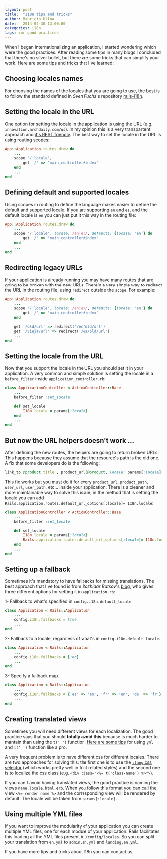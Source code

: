```yaml
---
layout: post
title:  "I18n tips and tricks"
author: Mauricio Ulloa
date:   2014-04-30 13:00:00
categories: i18n 
tags: ror good-practices
---
```


When I began internationalizing an application, I started wondering which were the good practices. After reading some tips in many blogs I concluded that there's no silver bullet, but there are some tricks that can simplify your work. Here are some tips and tricks that I've learned:

## Choosing locales names

For choosing the names of the locales that you are going to use, the best is to follow the standard defined in _Sven Fuchs_'s repository [rails-i18n][rails-i18n].

## Setting the locale in the URL

One option for setting the locale in the application is using the URL (e.g. `innovation.archdaily.com/us`). In my opinion this is a very transpartent approach and [it's REST friendly][REST-friendly]. The best way to set the locale in the URL is using routing scopes:

```ruby
App::Application.routes.draw do
	...
	scope '/:locale', 
		get '/' => 'main_controller#index'
	end
	...
end
```
 
## Defining default and supported locales

Using scopes in routing to define the language makes easier to define the default and supported locale. If you are supporting `en` and `es`, and the default locale is `en` you can just put it this way in the routing file:

```ruby
App::Application.routes.draw do
	...
	scope '/:locale', locale: /en|es/, defaults: {locale: 'en'} do
		get '/' => 'main_controller#index'
	end
	...
end
```
 
## Redirecting legacy URLs

If your application is already running you may have many routes that are going to be broken with the new URLs. There's a very simple way to redirect the URL in the routing file, using `redirect` outside the `scope`. For example:

```ruby
App::Application.routes.draw do
	...
	scope '/:locale', locale: /en|es/, defaults: {locale: 'en'} do
		get '/' => 'main_controller#index'
	end

	get '/old/url' => redirect('/en/old/url')
	get '/vieja/url' => redirect('/es/old/url')
	...
end
```
 
## Setting the locale from the URL

Now that you support the locale in the URL you should set it in your application. A very common and simple solution is setting the locale in a `before_filter` inside `application_controller.rb`:

```ruby	
class ApplicationController < ActionController::Base
	...
	before_filter :set_locale

	def set_locale
 		I18n.locale = params[:locale]
	end
	...
end
```
 
## But now the URL helpers doesn't work ...

After defining the new routes, the helpers are going to return broken URLs. This happens because they assume that the resource's path is the old one. A fix that some developers do is the following:

```ruby	
link_to @product.title , product_url(@product, locale: params[:locale])
```

This fix works but you must do it for every `product_url`, `product_path`, `user_url`, `user_path`, etc... inside your application. There is a cleaner and more maintainable way to solve this issue, in the method that is setting the locale you can add `Rails.application.routes.default_url_options[:locale]= I18n.locale`:

```ruby	
class ApplicationController < ActionController::Base
	...
	before_filter :set_locale

	def set_locale
 		I18n.locale = params[:locale]
 		Rails.application.routes.default_url_options[:locale]= I18n.locale
	end
	...
end
```
## Setting up a fallback

Sometimes it's mandatory to have fallbacks for missing translations. The best approach that I've found is from _Bozhidar Batsov_'s [blog][batsov-post], who gives three different options for setting it in `application.rb`:

1- Fallback to what's specified in `config.i18n.default_locale`.

```ruby	
class Application < Rails::Application
	...
	config.i18n.fallbacks = true
	...
end
```

2- Fallback to a locale, regardless of what's in `config.i18n.default_locale`.

```ruby	
class Application < Rails::Application
	...
	config.i18n.fallbacks = [:en]
	...
end
```

3- Specify a fallback map.

```ruby	
class Application < Rails::Application
	...
	config.i18n.fallbacks = {'es' => 'en', 'fr' => 'en', 'de' => 'fr'}
	...
end
```

## Creating translated views

Sometimes you will need different views for each localization. The good practice says that you should **totally avoid this** because is much harder to mantain than using the `t(' ')` function. [Here are some tips][rails-i18n-tips] for using `yml` and `t(' ')` function like a pro. 

A very frequent problem is to have different css for different locales. There are two approaches for solving this: the first one is to use the [`:lang` css selector][lang-css-document] (which works pretty well in font related styles) and the second one is to localize the css class (e.g. `<div class="<%= t('class-name') %>">`).

If you can't avoid having translated views, the good practice is naming the views `name.locale.html.erb`. When you follow this format you can call the view `<%= render name %>` and the corresponding view will be rendered by default. The locale will be taken from `params[:locale]`.

## Using multiple YML files

If you want to improve the modularity of your application you can create multiple YML files, one for each module of your application. Rails facilitates this loading all the YML files present in `/config/locales`. So you can split your translation from `en.yml` to `admin.en.yml` and `landing.en.yml`.

If you have more tips and tricks about I18n you can contact us.

[rails-i18n]: https://github.com/svenfuchs/rails-i18n/tree/master/rails/locale
[REST-friendly]: http://restpatterns.org/Articles/HTTP_i18N_Patterns
[rails-i18n-tips]: http://thepugautomatic.com/2012/07/rails-i18n-tips
[batsov-post]: http://batsov.com/articles/2012/09/12/setting-up-fallback-locale-s-in-rails-3
[lang-css-document]: http://www.w3schools.com/cssref/sel_lang.asp
